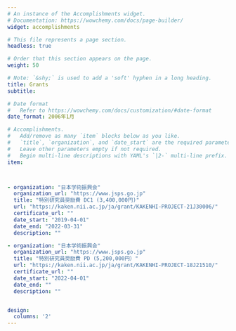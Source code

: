 ```yaml
---
# An instance of the Accomplishments widget.
# Documentation: https://wowchemy.com/docs/page-builder/
widget: accomplishments

# This file represents a page section.
headless: true

# Order that this section appears on the page.
weight: 50

# Note: `&shy;` is used to add a 'soft' hyphen in a long heading.
title: Grants
subtitle:

# Date format
#   Refer to https://wowchemy.com/docs/customization/#date-format
date_format: 2006年1月

# Accomplishments.
#   Add/remove as many `item` blocks below as you like.
#   `title`, `organization`, and `date_start` are the required parameters.
#   Leave other parameters empty if not required.
#   Begin multi-line descriptions with YAML's `|2-` multi-line prefix.
item:



- organization: "日本学術振興会"
  organization_url: "https://www.jsps.go.jp"
  title: "特別研究員奨励費 DC1 (3,400,000円)"
  url: "https://kaken.nii.ac.jp/ja/grant/KAKENHI-PROJECT-21J30006/"
  certificate_url: ""
  date_start: "2019-04-01"
  date_end: "2022-03-31"
  description: ""

- organization: "日本学術振興会"
  organization_url: "https://www.jsps.go.jp"
  title: "特別研究員奨励費 PD (5,200,000円）"
  url: "https://kaken.nii.ac.jp/ja/grant/KAKENHI-PROJECT-18J21510/"
  certificate_url: ""
  date_start: "2022-04-01"
  date_end: ""
  description: ""


design:
  columns: '2' 
---
```

